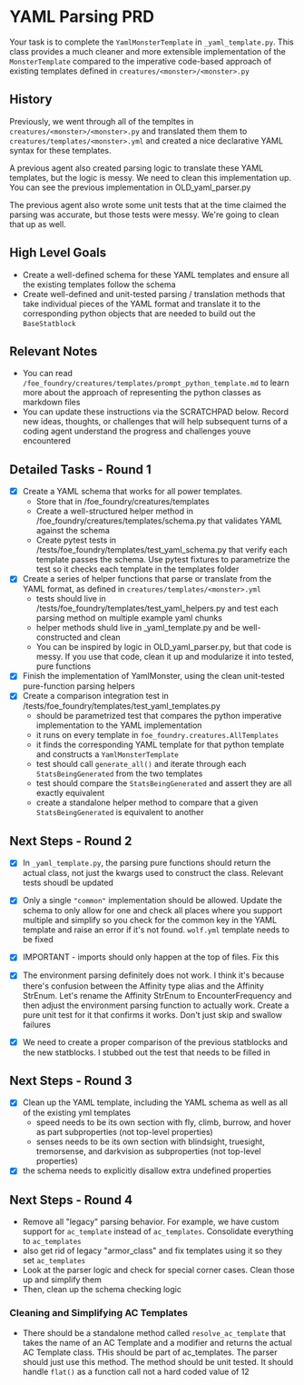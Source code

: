 # YAML Parsing PRD

Your task is to complete the `YamlMonsterTemplate` in `_yaml_template.py`. This class provides a much cleaner and more extensible implementation of the `MonsterTemplate` compared to the imperative code-based approach of existing templates defined in `creatures/<monster>/<monster>.py`

## History

Previously, we went through all of the templtes in `creatures/<monster>/<monster>.py` and translated them them to `creatures/templates/<monster>.yml` and created a nice declarative YAML syntax for these templates.

A previous agent also created parsing logic to translate these YAML templates, but the logic is messy. We need to clean this implementation up. You can see the previous implementation in OLD_yaml_parser.py

The previous agent also wrote some unit tests that at the time claimed the parsing was accurate, but those tests were messy. We're going to clean that up as well.

## High Level Goals

- Create a well-defined schema for these YAML templates and ensure all the existing templates follow the schema
- Create well-defined and unit-tested parsing / translation methods that take individual pieces of the YAML format and translate it to the corresponding python objects that are needed to build out the `BaseStatblock`

## Relevant Notes

- You can read `/foe_foundry/creatures/templates/prompt_python_template.md` to learn more about the approach of representing the python classes as markdown files
- You can update these instructions via the SCRATCHPAD below. Record new ideas, thoughts, or challenges that will help subsequent turns of a coding agent understand the progress and challenges youve encountered



## Detailed Tasks - Round 1

- [x] Create a YAML schema that works for all power templates.
  - Store that in /foe_foundry/creatures/templates
  - Create a well-structured helper method in /foe_foundry/creatures/templates/schema.py that validates YAML against the schema
  - Create pytest tests in /tests/foe_foundry/templates/test_yaml_schema.py that verify each template passes the schema. Use pytest fixtures to parametrize the test so it checks each template in the templates folder
- [x] Create a series of helper functions that parse or translate from the YAML format, as defined in `creatures/templates/<monster>.yml`
  - tests should live in /tests/foe_foundry/templates/test_yaml_helpers.py and test each parsing method on multiple example yaml chunks
  - helper methods shuld live in _yaml_template.py and be well-constructed and clean
  - You can be inspired by logic in OLD_yaml_parser.py, but that code is messy. If you use that code, clean it up and modularize it into tested, pure functions
- [x] Finish the implementation of YamlMonster, using the clean unit-tested pure-function parsing helpers
- [x] Create a comparison integration test in /tests/foe_foundry/templates/test_yaml_templates.py
  - should be parametrized test that compares the python imperative implementation to the YAML implementation
  - it runs on every template in `foe_foundry.creatures.AllTemplates`
  - it finds the corresponding YAML template for that python template and constructs a `YamlMonsterTemplate`
  - test should call `generate_all()` and iterate through each `StatsBeingGenerated` from the two templates
  - test should compare the `StatsBeingGenerated` and assert they are all exactly equivalent
  - create a standalone helper method to compare that a given `StatsBeingGenerated` is equivalent to another

## Next Steps - Round 2

- [x] In `_yaml_template.py`, the parsing pure functions should return the actual class, not just the kwargs used to construct the class. Relevant tests shoudl be updated
- [x] Only a single `"common"` implementation should be allowed. Update the schema to only allow for one and check all places where you support multiple and simplify so you check for the common key in the YAML template and raise an error if it's not found. `wolf.yml` template needs to be fixed
- [x] IMPORTANT - imports should only happen at the top of files. Fix this
- [x] The environment parsing definitely does not work. I think it's because there's confusion between the Affinity type alias and the Affinity StrEnum. Let's rename the Affinity StrEnum to EncounterFrequency and then adjust the environment parsing function to actually work. Create a pure unit test for it that confirms it works. Don't just skip and swallow failures
- [x] We need to create a proper comparison of the previous statblocks and the new statblocks. I stubbed out the test that needs to be filled in



## Next Steps - Round 3

- [x] Clean up the YAML template, including the YAML schema as well as all of the existing yml templates
  - speed needs to be its own section with fly, climb, burrow, and hover as part subproperties (not top-level properties)
  - senses needs to be its own section with blindsight, truesight, tremorsense, and darkvision as subproperties (not top-level properties)
- [x] the schema needs to explicitly disallow extra undefined properties

## Next Steps - Round 4

- Remove all "legacy" parsing behavior. For example, we have custom support for `ac_template` instead of `ac_templates`. Consolidate everything to `ac_templates`
- also get rid of legacy "armor_class" and fix templates using it so they set `ac_templates`
- Look at the parser logic and check for special corner cases. Clean those up and simplify them
- Then, clean up the schema checking logic

### Cleaning and Simplifying AC Templates

- There should be a standalone method called `resolve_ac_template` that takes the name of an AC Template and a modifier and returns the actual AC Template class. THis should be part of ac_templates. The parser should just use this method. The method should be unit tested. It should handle `flat()` as a function call not a hard coded value of 12